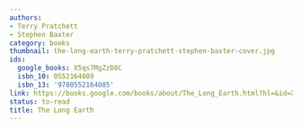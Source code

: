```yaml
---
authors:
- Terry Pratchett
- Stephen Baxter
category: books
thumbnail: the-long-earth-terry-pratchett-stephen-baxter-cover.jpg
ids:
  google_books: X5qs7MgZzD8C
  isbn_10: 0552164089
  isbn_13: '9780552164085'
link: https://books.google.com/books/about/The_Long_Earth.html?hl=&id=X5qs7MgZzD8C
status: to-read
title: The Long Earth
---
```

